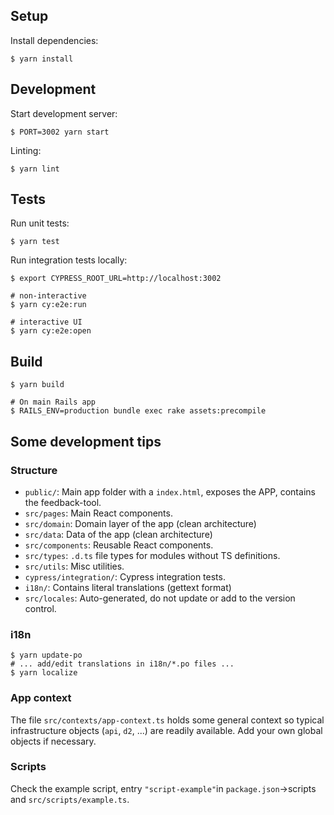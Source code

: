 ## Setup

Install dependencies:

```
$ yarn install
```

## Development

Start development server:

```
$ PORT=3002 yarn start
```

Linting:

```
$ yarn lint
```

## Tests

Run unit tests:

```
$ yarn test
```

Run integration tests locally:

```
$ export CYPRESS_ROOT_URL=http://localhost:3002

# non-interactive
$ yarn cy:e2e:run

# interactive UI
$ yarn cy:e2e:open
```

## Build

```shell
$ yarn build

# On main Rails app
$ RAILS_ENV=production bundle exec rake assets:precompile
```


## Some development tips

### Structure

-   `public/`: Main app folder with a `index.html`, exposes the APP, contains the feedback-tool.
-   `src/pages`: Main React components.
-   `src/domain`: Domain layer of the app (clean architecture)
-   `src/data`: Data of the app (clean architecture)
-   `src/components`: Reusable React components.
-   `src/types`: `.d.ts` file types for modules without TS definitions.
-   `src/utils`: Misc utilities.
-   `cypress/integration/`: Cypress integration tests.
-   `i18n/`: Contains literal translations (gettext format)
-   `src/locales`: Auto-generated, do not update or add to the version control.

### i18n

```
$ yarn update-po
# ... add/edit translations in i18n/*.po files ...
$ yarn localize
```

### App context

The file `src/contexts/app-context.ts` holds some general context so typical infrastructure objects (`api`, `d2`, ...) are readily available. Add your own global objects if necessary.

### Scripts

Check the example script, entry `"script-example"`in `package.json`->scripts and `src/scripts/example.ts`.
